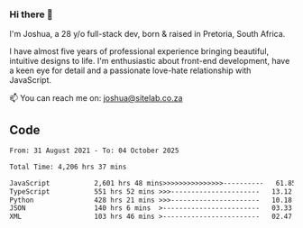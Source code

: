 ### Hi there 👋

I'm Joshua, a 28 y/o full-stack dev, born & raised in Pretoria, South Africa. 

I have almost five years of professional experience bringing beautiful, intuitive designs to life. I'm enthusiastic about front-end development, have a keen eye for detail and a passionate love-hate relationship with JavaScript.

📫 You can reach me on: joshua@sitelab.co.za

## **Code**

<!--START_SECTION:waka-->

```txt
From: 31 August 2021 - To: 04 October 2025

Total Time: 4,206 hrs 37 mins

JavaScript           2,601 hrs 48 mins>>>>>>>>>>>>>>>----------   61.85 %
TypeScript           551 hrs 52 mins >>>----------------------   13.12 %
Python               428 hrs 21 mins >>>----------------------   10.18 %
JSON                 140 hrs 6 mins  >------------------------   03.33 %
XML                  103 hrs 46 mins >------------------------   02.47 %
```

<!--END_SECTION:waka-->
